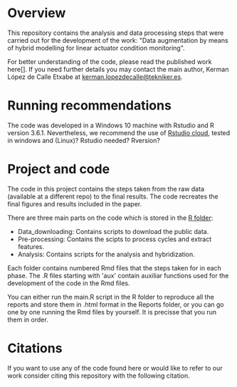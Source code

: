 
# Overview

This repository contains the analysis and data processing steps that were carried out for the development of the work: "Data augmentation by means of hybrid modelling for linear actuator condition monitoring".

For better understanding of the code, please read the published work here[]. If you need further details you may contact the main author, Kerman López de Calle Etxabe at kerman.lopezdecalle@tekniker.es.


# Running recommendations

The code was developed in a Windows 10 machine with Rstudio and R version 3.6.1.
Nevertheless, we recommend the use of [Rstudio cloud], tested in windows and (Linux)?
Rstudio needed? Rversion?

# Project and code

The code in this project contains the steps taken from the raw data (available at a different repo) to the final results. The code recreates the final figures and results included in the paper. 

There are three main parts on the code which is stored in the [R folder]:

-  Data_downloading: Contains scripts to download the public data.
-  Pre-processing: Contains the scipts to process cycles and extract features.
-  Analysis: Contains scripts for the analysis and hybridization.

Each folder contains numbered Rmd files that the steps taken for in each phase. The .R files starting with 'aux' contain auxiliar functions used for the development of the code in the Rmd files.

You can either run the main.R script in the R folder to reproduce all the reports and store them in .html format in the Reports folder, or you can go one by one running the Rmd files by yourself. It is precisse that you run them in order.

# Citations

If you want to use any of the code found here or would like to refer to our work consider citing this repository with the following citation.





[Rstudio cloud]: https://rstudio.cloud/

[R folder]: (../R)

